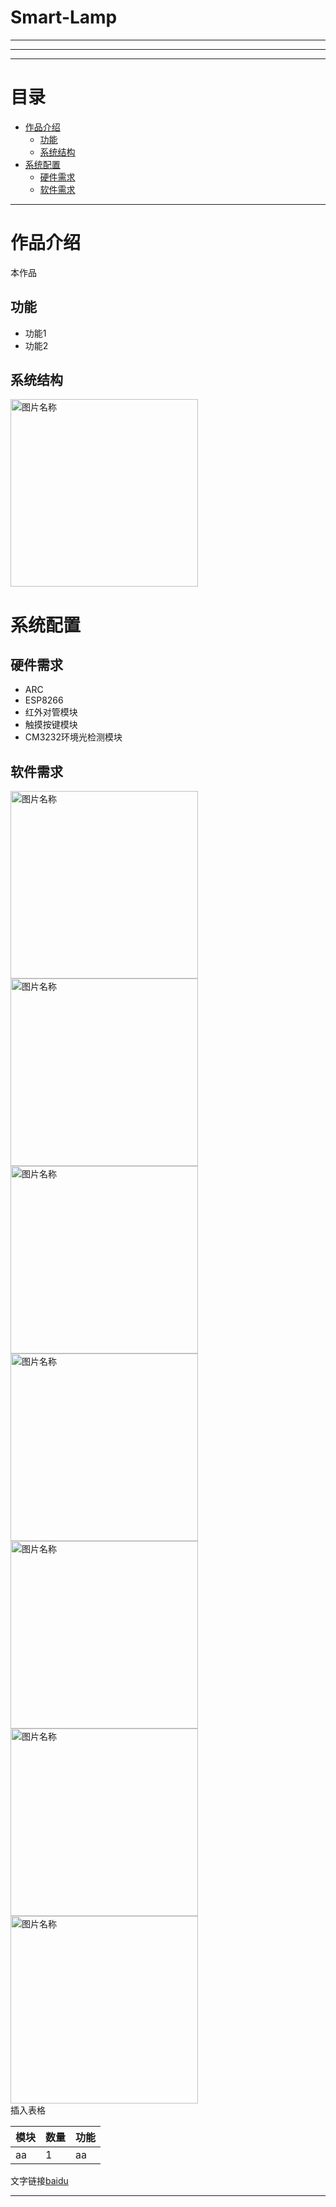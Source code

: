 **Smart-Lamp**
====
----

----
----
# **目录**
* [作品介绍](#作品介绍)
  * [功能](#功能)
  * [系统结构](#系统结构)
* [系统配置](#系统配置)
  * [硬件需求](#硬件需求)
  * [软件需求](#软件需求)
----
# **作品介绍**
本作品<br>
## **功能**
* 功能1
* 功能2<br>
## **系统结构**
<img src="https://github.com/tyhucosiii/smart-lamp/blob/master/pictures/system.jpg" width = "300" alt="图片名称" align=center /> <br>
# **系统配置**
## **硬件需求**
* ARC
* ESP8266
* 红外对管模块
* 触摸按键模块
* CM3232环境光检测模块
## **软件需求**

<img src="https://github.com/tyhucosiii/smart-lamp/blob/master/pictures/smartlamp.jpg" width = "300" alt="图片名称" align=center /> <br>
<img src="https://github.com/tyhucosiii/smart-lamp/blob/master/pictures/ESP8266.jpg" width = "300" alt="图片名称" align=center /> <br>
<img src="https://github.com/tyhucosiii/smart-lamp/blob/master/pictures/IR.jpg" width = "300" alt="图片名称" align=center /> <br>
<img src="https://github.com/tyhucosiii/smart-lamp/blob/master/pictures/touchpad.jpg" width = "300" alt="图片名称" align=center /> <br>
<img src="https://github.com/tyhucosiii/smart-lamp/blob/master/pictures/CM3232.jpg" width = "300" alt="图片名称" align=center /> <br>
<img src="https://github.com/tyhucosiii/smart-lamp/blob/master/pictures/ARC.jpg" width = "300" alt="图片名称" align=center /> <br>
<img src="https://github.com/tyhucosiii/smart-lamp/blob/master/pictures/all.jpg" width = "300" alt="图片名称" align=center /> <br>
插入表格<br>

|模块 |数量 |功能 |
|:--- |:--- |:--- |
|aa|1|aa|

文字链接[baidu](https://www.baidu.com)

----
